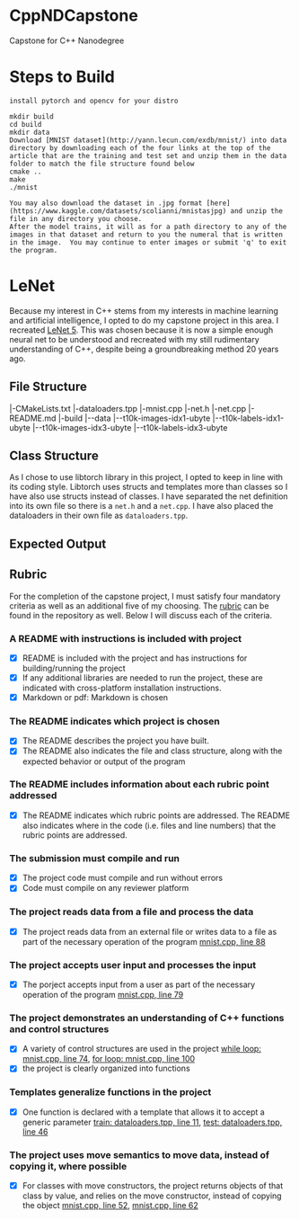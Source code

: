 # CppNDCapstone
Capstone for C++ Nanodegree

# Steps to Build

    install pytorch and opencv for your distro

    mkdir build
    cd build
    mkdir data
    Download [MNIST dataset](http://yann.lecun.com/exdb/mnist/) into data directory by downloading each of the four links at the top of the article that are the training and test set and unzip them in the data folder to match the file structure found below
    cmake ..
    make
    ./mnist

    You may also download the dataset in .jpg format [here](https://www.kaggle.com/datasets/scolianni/mnistasjpg) and unzip the file in any directory you choose.
    After the model trains, it will as for a path directory to any of the images in that dataset and return to you the numeral that is written in the image.  You may continue to enter images or submit 'q' to exit the program.


# LeNet

Because my interest in C++ stems from my interests in machine learning and artificial intelligence, I opted to do my capstone project in this area.  I recreated [LeNet 5](http://yann.lecun.com/exdb/publis/pdf/lecun-01a.pdf).  This was chosen because it is now a simple enough neural net to be understood and recreated with my still rudimentary understanding of C++, despite being a groundbreaking method 20 years ago.

## File Structure

|-CMakeLists.txt
|-dataloaders.tpp
|-mnist.cpp
|-net.h
|-net.cpp
|-README.md
|-build
|--data
|--t10k-images-idx1-ubyte
|--t10k-labels-idx1-ubyte
|--t10k-images-idx3-ubyte
|--t10k-labels-idx3-ubyte

## Class Structure
As I chose to use libtorch library in this project, I opted to keep in line with its coding style.  Libtorch uses structs and templates more than classes so I have also use structs instead of classes.  I have separated the net definition into its own file so there is a `net.h` and a `net.cpp`.  I have also placed the dataloaders in their own file as `dataloaders.tpp`.  

## Expected Output



## Rubric

For the completion of the capstone project, I must satisfy four mandatory criteria as well as an additional five of my choosing.  The [rubric](./UdacityCapstoneRubric.pdf) can be found in the repository as well.  Below I will discuss each of the criteria.

### A README with instructions is included with project

 - [x] README is included with the project and has instructions for building/running the project
 - [x] If any additional libraries are needed to run the project, these are indicated with cross-platform installation instructions.
 - [x] Markdown or pdf: Markdown is chosen

### The README indicates which project is chosen

 - [x] The README describes the project you have built.
 - [x] The README also indicates the file and class structure, along with the expected behavior or output of the program

### The README includes information about each rubric point addressed

 - [x] The README indicates which rubric points are addressed.  The README also indicates where in the code (i.e. files and line numbers) that the rubric points are addressed.

### The submission must compile and run

 - [x] The project code must compile and run without errors
 - [x] Code must compile on any reviewer platform

### The project reads data from a file and process the data
 - [x] The project reads data from an external file or writes data to a file as part of the necessary operation of the program [mnist.cpp, line 88](https://github.com/sfmajors373/CppNDCapstone/blob/ac77cd613b7c9999ab1e048604d5997769be2e76/mnist.cpp#L88)

### The project accepts user input and processes the input
 - [x] The porject accepts input from a user as part of the necessary operation of the program [mnist.cpp, line 79](https://github.com/sfmajors373/CppNDCapstone/blob/ac77cd613b7c9999ab1e048604d5997769be2e76/mnist.cpp#L79)

### The project demonstrates an understanding of C++ functions and control structures
 - [x] A variety of control structures are used in the project [while loop: mnist.cpp, line 74](https://github.com/sfmajors373/CppNDCapstone/blob/ac77cd613b7c9999ab1e048604d5997769be2e76/mnist.cpp#L74), [for loop: mnist.cpp, line 100](https://github.com/sfmajors373/CppNDCapstone/blob/ac77cd613b7c9999ab1e048604d5997769be2e76/mnist.cpp#L100) 
 - [x] the project is clearly organized into functions

### Templates generalize functions in the project
 - [x] One function is declared with a template that allows it to accept a generic parameter [train: dataloaders.tpp, line 11](https://github.com/sfmajors373/CppNDCapstone/blob/ac77cd613b7c9999ab1e048604d5997769be2e76/dataloaders.tpp#L11), [test: dataloaders.tpp, line 46](https://github.com/sfmajors373/CppNDCapstone/blob/ac77cd613b7c9999ab1e048604d5997769be2e76/dataloaders.tpp#L46)

### The project uses move semantics to move data, instead of copying it, where possible
 - [x] For classes with move constructors, the project returns objects of that class by value, and relies on the move constructor, instead of copying the object [mnist.cpp, line 52](https://github.com/sfmajors373/CppNDCapstone/blob/ac77cd613b7c9999ab1e048604d5997769be2e76/mnist.cpp#L52), [mnist.cpp, line 62](https://github.com/sfmajors373/CppNDCapstone/blob/ac77cd613b7c9999ab1e048604d5997769be2e76/mnist.cpp#L62)
